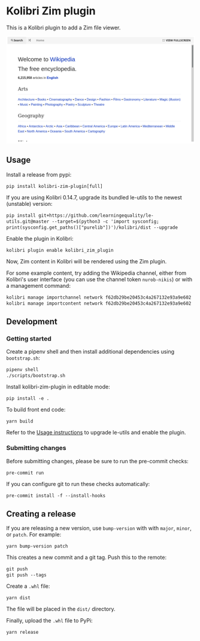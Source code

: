 # Kolibri Zim plugin

This is a Kolibri plugin to add a Zim file viewer.

![Kolibri Zim plugin showing Wikipedia](https://raw.githubusercontent.com/endlessm/kolibri-zim-plugin/v1.0.0/docs/images/wikipedia-index.png)

## Usage

Install a release from pypi:

    pip install kolibri-zim-plugin[full]

If you are using Kolibri 0.14.7, upgrade its bundled le-utils to the newest (unstable) version:

    pip install git+https://github.com/learningequality/le-utils.git@master --target=$(python3 -c 'import sysconfig; print(sysconfig.get_paths()["purelib"])')/kolibri/dist --upgrade

Enable the plugin in Kolibri:

    kolibri plugin enable kolibri_zim_plugin

Now, Zim content in Kolibri will be rendered using the Zim plugin.

For some example content, try adding the Wikipedia channel, either from Kolibri's user interface (you can use the channel token `nurob-nikis`) or with a management command:

    kolibri manage importchannel network f62db29be20453c4a267132e93a9e602
    kolibri manage importcontent network f62db29be20453c4a267132e93a9e602

## Development

### Getting started

Create a pipenv shell and then install additional dependencies using `bootstrap.sh`:

    pipenv shell
    ./scripts/bootstrap.sh

Install kolibri-zim-plugin in editable mode:

    pip install -e .

To build front end code:

    yarn build

Refer to the [Usage instructions](#Usage) to upgrade le-utils and enable the plugin.

### Submitting changes

Before submitting changes, please be sure to run the pre-commit checks:

    pre-commit run

If you can configure git to run these checks automatically:

    pre-commit install -f --install-hooks

## Creating a release

If you are releasing a new version, use `bump-version` with with `major`, `minor`, or `patch`. For example:

    yarn bump-version patch

This creates a new commit and a git tag. Push this to the remote:

    git push
    git push --tags

Create a `.whl` file:

    yarn dist

The file will be placed in the `dist/` directory.

Finally, upload the `.whl` file to PyPi:

    yarn release
